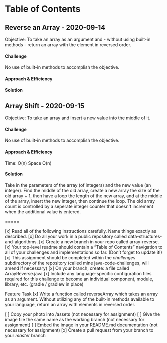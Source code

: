 # Table of Contents

## Reverse an Array - 2020-09-14

Objective: To take an array as an argument and - without using built-in methods - return an array with the element in reversed order.

#### Challenge
No use of built-in methods to accomplish the objective.

#### Approach & Efficiency
<!-- Not Applicable for first challenge -->

#### Solution
<!-- Not Applicable for first challenge -->

## Array Shift - 2020-09-15

Objective: To take an array and insert a new value into the middle of it.

#### Challenge
No use of built-in methods to accomplish the objective.

#### Approach & Efficiency
Time: O(n)
Space O(n)

#### Solution

Take in the parameters of the array (of integers) and the new value (an integer). Find the middle of the old array, create a new array the size of the old array + 1, then have a loop the length of the new array, and at the middle of the array, insert the new integer, then continue the loop. The old array count is controlled by a seperate integer counter that doesn't increment when the additional value is entered.

=====

[x] Read all of the following instructions carefully. Name things exactly as described.
[x] Do all your work in a public repository called data-structures-and-algorithms.
[x] Create a new branch in your repo called array-reverse.
[x] Your top-level readme should contain a “Table of Contents” navigation to all of your challenges and implementations so far. (Don’t forget to update it!)
[x] This assignment should be completed within the _challenges_ subdirectory of the repository (called mine java-code-challenges, will amend if necessary)
[x] On your branch, create: a file called ArrayReverse.java
[x] Include any language-specific configuration files required for this challenge to become an individual component, module, library, etc. (gradle / gradlew in place)

Feature Task
[x] Write a function called reverseArray which takes an array as an argument. Without utilizing any of the built-in methods available to your language, return an array with elements in reversed order.

[ ] Copy your photo into /assets (not necessary for assignment)
[ ] Give the image file the same name as the working branch (not necessary for assignment)
[ ] Embed the image in your README.md documentation (not necessary for assignment)
[x] Create a pull request from your branch to your _master_ branch
